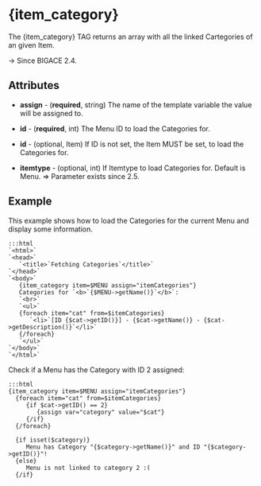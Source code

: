 # {item_category}

The {item_category} TAG returns an array with all the linked Cartegories of an given Item.

-> Since BIGACE 2.4.

## Attributes


*  **assign** - (__required__, string)
    The name of the template variable the value will be assigned to.

*  **id** - (__required__, int)
    The Menu ID to load the Categories for.

*  **id** - (optional, Item)
    If ID is not set, the Item MUST be set, to load the Categories for.

*  **itemtype** - (optional, int)
    If Itemtype to load Categories for. Default is Menu. => Parameter exists since 2.5.

## Example

This example shows how to load the Categories for the current Menu and display some information.

	:::html
	`<html>`
	`<head>`
	   `<title>`Fetching Categories`</title>`
	`</head>`
	`<body>`
	   {item_category item=$MENU assign="itemCategories"}
	   Categories for `<b>`{$MENU->getName()}`</b>`:
	   `<br>`
	   `<ul>`
	   {foreach item="cat" from=$itemCategories}
	      `<li>`[ID {$cat->getID()}] - {$cat->getName()} - {$cat->getDescription()}`</li>`
	   {/foreach}
	   `</ul>`
	`</body>`
	`</html>`


Check if a Menu has the Category with ID 2 assigned:

	:::html
	{item_category item=$MENU assign="itemCategories"}   
	  {foreach item="cat" from=$itemCategories}
	     {if $cat->getID() == 2} 
	        {assign var="category" value="$cat"}
	     {/if}
	  {/foreach}
	
	  {if isset($category)}
	     Menu has Category "{$category->getName()}" and ID "{$category->getID()}"!
	  {else}
	     Menu is not linked to category 2 :(
	  {/if}


